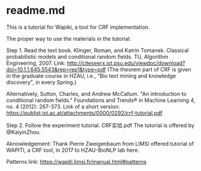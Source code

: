 # readme.md

This is a tutorial for Wapiki, a tool for CRF implementation. 

The proper way to use the materials in the tutorial:

Step 1. Read the text book.
Klinger, Roman, and Katrin Tomanek. Classical probabilistic models and conditional random fields. TU, Algorithm Engineering, 2007.
Link: http://citeseerx.ist.psu.edu/viewdoc/download?doi=10.1.1.645.5543&rep=rep1&type=pdf
(The theorem part of CRF is given in the graduate course in HZAU, i.e., "Bio text mining and knowledge discovery", in every Spring.)

Alternatively, Sutton, Charles, and Andrew McCallum. "An introduction to conditional random fields." Foundations and Trends® in Machine Learning 4, no. 4 (2012): 267-373.
Link of a short version: https://publist.ist.ac.at/attachments/0000/0292/crf-tutorial.pdf


Step 2. Follow the experiment tutorial. CRF实验.pdf
The tutorial is offered by @KaiyinZhou.




Aknowledgement:
Thank Pierre Zweigenbaum from LIMSI offered tutorial of WAPITI, a CRF tool, in 2017 to HZAU-BioNLP lab here.


Patterns link:
https://wapiti.limsi.fr/manual.html#patterns
